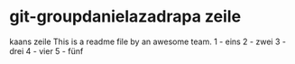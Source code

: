 # git-groupdanielazadrapa zeile 
kaans zeile
This 
is
a
readme
file
by 
an
awesome
team.
1 - eins
2 - zwei
3 - drei
4 - vier
5 - fünf
